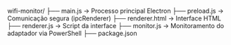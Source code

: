 wifi-monitor/
├── main.js               → Processo principal Electron
├── preload.js            → Comunicação segura (ipcRenderer)
├── renderer.html         → Interface HTML
├── renderer.js           → Script da interface
├── monitor.js            → Monitoramento do adaptador via PowerShell
├── package.json

